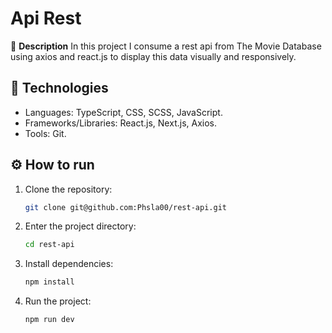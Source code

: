 # Api Rest  

📌 **Description**
In this project I consume a rest api from The Movie Database using axios and react.js to display this data visually and responsively.

## 🚀 Technologies  
- Languages: TypeScript, CSS, SCSS, JavaScript.  
- Frameworks/Libraries: React.js, Next.js, Axios.  
- Tools: Git.  

## ⚙️ How to run  
1. Clone the repository:  
   ```bash
   git clone git@github.com:Phsla00/rest-api.git
2. Enter the project directory:  
   ```bash
   cd rest-api
3. Install dependencies:  
   ```bash
   npm install
4. Run the project:  
   ```bash
   npm run dev